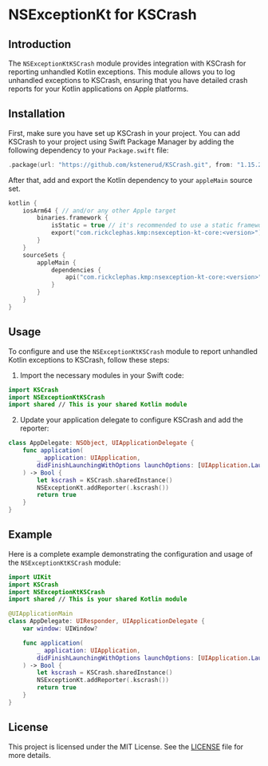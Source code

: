 # NSExceptionKt for KSCrash

## Introduction

The `NSExceptionKtKSCrash` module provides integration with KSCrash for reporting unhandled Kotlin exceptions. This module allows you to log unhandled exceptions to KSCrash, ensuring that you have detailed crash reports for your Kotlin applications on Apple platforms.

## Installation

First, make sure you have set up KSCrash in your project. You can add KSCrash to your project using Swift Package Manager by adding the following dependency to your `Package.swift` file:

```swift
.package(url: "https://github.com/kstenerud/KSCrash.git", from: "1.15.24")
```

After that, add and export the Kotlin dependency to your `appleMain` source set.

```kotlin
kotlin {
    iosArm64 { // and/or any other Apple target 
        binaries.framework {
            isStatic = true // it's recommended to use a static framework
            export("com.rickclephas.kmp:nsexception-kt-core:<version>")
        }
    }
    sourceSets {
        appleMain {
            dependencies {
                api("com.rickclephas.kmp:nsexception-kt-core:<version>")
            }
        }
    }
}
```

## Usage

To configure and use the `NSExceptionKtKSCrash` module to report unhandled Kotlin exceptions to KSCrash, follow these steps:

1. Import the necessary modules in your Swift code:

```swift
import KSCrash
import NSExceptionKtKSCrash
import shared // This is your shared Kotlin module
```

2. Update your application delegate to configure KSCrash and add the reporter:

```swift
class AppDelegate: NSObject, UIApplicationDelegate {
    func application(
        _ application: UIApplication,
        didFinishLaunchingWithOptions launchOptions: [UIApplication.LaunchOptionsKey : Any]? = nil
    ) -> Bool {
        let kscrash = KSCrash.sharedInstance()
        NSExceptionKt.addReporter(.kscrash())
        return true
    }
}
```

## Example

Here is a complete example demonstrating the configuration and usage of the `NSExceptionKtKSCrash` module:

```swift
import UIKit
import KSCrash
import NSExceptionKtKSCrash
import shared // This is your shared Kotlin module

@UIApplicationMain
class AppDelegate: UIResponder, UIApplicationDelegate {
    var window: UIWindow?

    func application(
        _ application: UIApplication,
        didFinishLaunchingWithOptions launchOptions: [UIApplication.LaunchOptionsKey : Any]? = nil
    ) -> Bool {
        let kscrash = KSCrash.sharedInstance()
        NSExceptionKt.addReporter(.kscrash())
        return true
    }
}
```

## License

This project is licensed under the MIT License. See the [LICENSE](../LICENSE.txt) file for more details.
